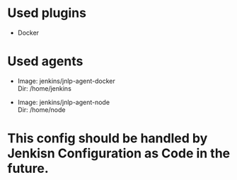 # Used plugins
 - Docker

# Used agents
- Image: jenkins/jnlp-agent-docker<br>
  Dir: /home/jenkins

- Image: jenkins/jnlp-agent-node<br>
  Dir: /home/node

# This config should be handled by Jenkisn Configuration as Code in the future. 